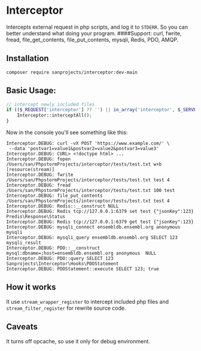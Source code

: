 # Interceptor
Intercepts external request in php scripts, and log it to `STDERR`. 
So you can better understand what doing your program. 
####Support: 
curl, fwrite, fread, file_get_contents, file_put_contents, mysqli, Redis, PDO, AMQP.

## Installation
```shell script
composer require sanprojects/interceptor:dev-main
```
## Basic Usage:
```php
// intercept newly included files
if (($_REQUEST['interceptor'] ?? '') || in_array('interceptor', $_SERVER['argv'] ?? [])) {
    Interceptor::interceptAll();
}
```
Now in the console you'll see something like this:
```
Interceptor.DEBUG: curl -vX POST 'https://www.example.com/' \ 
 --data 'postvar1=value1&postvar2=value2&postvar3=value3'
Interceptor.DEBUG: CURL> <!doctype html> ...
Interceptor.DEBUG: fopen /Users/san/PhpstormProjects/interceptor/tests/test.txt w+b [resource(stream)] 
Interceptor.DEBUG: fwrite /Users/san/PhpstormProjects/interceptor/tests/test.txt test 4 
Interceptor.DEBUG: fread /Users/san/PhpstormProjects/interceptor/tests/test.txt 100 test 
Interceptor.DEBUG: file_put_contents /Users/san/PhpstormProjects/interceptor/tests/test.txt test 4 
Interceptor.DEBUG: Redis::__construct NULL 
Interceptor.DEBUG: Redis tcp://127.0.0.1:6379 set test {"jsonKey":123} Predis\Response\Status 
Interceptor.DEBUG: Redis tcp://127.0.0.1:6379 get test {"jsonKey":123} 
Interceptor.DEBUG: mysqli_connect ensembldb.ensembl.org anonymous  mysqli 
Interceptor.DEBUG: mysqli_query ensembldb.ensembl.org SELECT 123 mysqli_result 
Interceptor.DEBUG: PDO::__construct mysql:dbname=;host=ensembldb.ensembl.org anonymous  NULL 
Interceptor.DEBUG: PDO::query SELECT 123 Sanprojects\Interceptor\Hooks\PDOStatement 
Interceptor.DEBUG: PDOStatement::execute SELECT 123; true
```

## How it works
It use `stream_wrapper_register` to intercept included php files 
and `stream_filter_register` for rewrite source code.

## Caveats
It turns off opcache, so use it only for debug environment.
